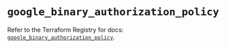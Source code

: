 # `google_binary_authorization_policy`

Refer to the Terraform Registry for docs: [`google_binary_authorization_policy`](https://registry.terraform.io/providers/hashicorp/google/6.23.0/docs/resources/binary_authorization_policy).
